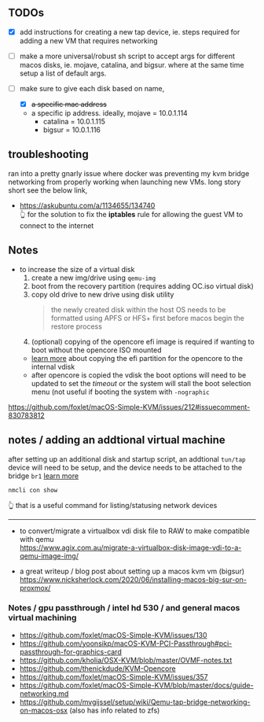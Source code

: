 ## TODOs

- [x] add instructions for creating a new tap device, ie. steps required for adding a new VM that requires networking
- [ ] make a more universal/robust sh script to accept args for different macos disks,
ie. mojave, catalina, and bigsur. where at the same time setup a list of default args.

- [ ] make sure to give each disk based on name, 
	- [x] ~~a specific mac address~~
	- a specific ip address. ideally, mojave = 10.0.1.114
		- catalina = 10.0.1.115
		- bigsur = 10.0.1.116


## troubleshooting

<a name="troubleshooting"></a>

ran into a pretty gnarly issue where docker was preventing my kvm bridge networking from properly working when launching new VMs. long story short see the below link,

- https://askubuntu.com/a/1134655/134740 <br/> 
  👆 for the solution to fix the **iptables** rule for allowing the guest VM to connect to the internet

## Notes

- to increase the size of a virtual disk
  1. create a new img/drive using `qemu-img`
  2. boot from the recovery partition (requires adding OC.iso virtual disk)
  3. copy old drive to new drive using disk utility
		> the newly created disk within the host OS needs to be formatted using APFS or HFS+ first before macos begin the restore process
	4. (optional) copying of the opencore efi image is required if wanting to boot without the opencore ISO mounted
	- [learn more][lm1] about copying the efi partition for the opencore to the internal vdisk
	- after opencore is copied the vdisk the boot options will need to be updated to set the _timeout_ or the system will stall the boot selection menu (not useful if booting the system with `-nographic`

https://github.com/foxlet/macOS-Simple-KVM/issues/212#issuecomment-830783812

[lm1]: <https://www.nicksherlock.com/2021/10/installing-macos-12-monterey-on-proxmox-7/#more-1167>

## notes / adding an addtional virtual machine

after setting up an additional disk and startup script, an addtional `tun/tap` device will need to be setup, and the device needs to be attached to the bridge `br1` [learn more][lm4]

```
nmcli con show
```

👆 that is a useful command for listing/statusing network devices


[lm4]: <https://github.com/foxlet/macOS-Simple-KVM/blob/master/docs/guide-networking.md#make-the-tuntap>

---

- to convert/migrate a virtualbox vdi disk file to RAW to make compatible with qemu<br/>
  https://www.agix.com.au/migrate-a-virtualbox-disk-image-vdi-to-a-qemu-image-img/

- a great writeup / blog post about setting up a macos kvm vm (bigsur)<br/>
  https://www.nicksherlock.com/2020/06/installing-macos-big-sur-on-proxmox/

### Notes / gpu passthrough / intel hd 530 / and general macos virtual machining 

- https://github.com/foxlet/macOS-Simple-KVM/issues/130
- https://github.com/yoonsikp/macOS-KVM-PCI-Passthrough#pci-passthrough-for-graphics-card
- https://github.com/kholia/OSX-KVM/blob/master/OVMF-notes.txt
- https://github.com/thenickdude/KVM-Opencore
- https://github.com/foxlet/macOS-Simple-KVM/issues/357
- https://github.com/foxlet/macOS-Simple-KVM/blob/master/docs/guide-networking.md
- https://github.com/mvgijssel/setup/wiki/Qemu-tap-bridge-networking-on-macos-osx (also has info related to zfs)
